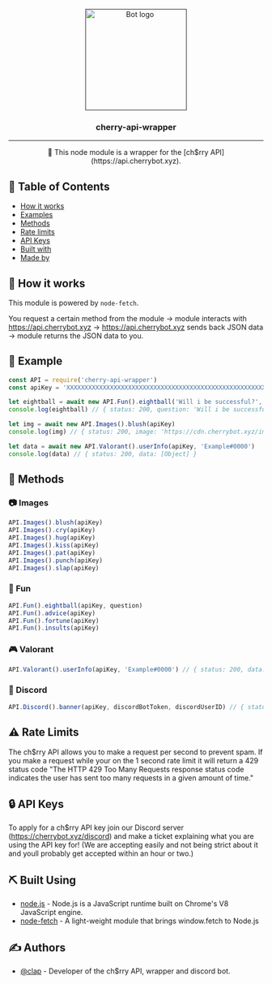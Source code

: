 <p align="center">
  <a href="" rel="noopener">
 <img width=200px height=200px src="https://cdn.cherrybot.xyz/cherry.png" alt="Bot logo"></a>
</p>

<h3 align="center">cherry-api-wrapper</h3>

---

<p align="center"> 🤖 This node module is a wrapper for the [ch$rry API](https://api.cherrybot.xyz).
    <br> 
</p>

## 📝 Table of Contents

- [How it works](#working)
- [Examples](#example)
- [Methods](#methods)
- [Rate limits](#ratelimits)
- [API Keys](#keys)
- [Built with](#built_using)
- [Made by](#authors)

## 💭 How it works <a name = "working"></a>

This module is powered by `node-fetch`.

You request a certain method from the module -> module interacts with https://api.cherrybot.xyz -> https://api.cherrybot.xyz sends back JSON data -> module returns the JSON data to you.

## 🎈 Example <a name = "example"></a>

```js
const API = require('cherry-api-wrapper')
const apiKey = 'XXXXXXXXXXXXXXXXXXXXXXXXXXXXXXXXXXXXXXXXXXXXXXXXXXXXXXXXXXXXXXXX'

let eightball = await new API.Fun().eightball('Will i be successful?', apiKey)
console.log(eightball) // { status: 200, question: 'Will i be successful?', answer: 'Yes - definitely.' }

let img = await new API.Images().blush(apiKey)
console.log(img) // { status: 200, image: 'https://cdn.cherrybot.xyz/images/blush/blush_38.gif', id: 38 }

let data = await new API.Valorant().userInfo(apiKey, 'Example#0000')
console.log(data) // { status: 200, data: [Object] }
```

## 🔄 Methods <a name = "methods"></a>

### 📷 Images
```js
API.Images().blush(apiKey)
API.Images().cry(apiKey)
API.Images().hug(apiKey)
API.Images().kiss(apiKey)
API.Images().pat(apiKey)
API.Images().punch(apiKey)
API.Images().slap(apiKey)
```

### 🧸 Fun
```js
API.Fun().eightball(apiKey, question)
API.Fun().advice(apiKey)
API.Fun().fortune(apiKey)
API.Fun().insults(apiKey)
```

### 🎮 Valorant
```js
API.Valorant().userInfo(apiKey, 'Example#0000') // { status: 200, data: [Object] }
```

### 📱 Discord
```js
API.Discord().banner(apiKey, discordBotToken, discordUserID) // { status: 200, data: [Object] }
```

## ⚠️ Rate Limits <a name = "ratelimits"></a>

The ch$rry API allows you to make a request per second to prevent spam. If you make a request while your on the 1 second rate limit it will return a 429 status code
"The HTTP 429 Too Many Requests response status code indicates the user has sent too many requests in a given amount of time."

## 🔒 API Keys <a name = "keys"></a>

To apply for a ch$rry API key join our Discord server (https://cherrybot.xyz/discord) and make a ticket explaining what you are using the API key for! (We are accepting easily and not being strict about it and youll probably get accepted within an hour or two.)

## ⛏️ Built Using <a name = "built_using"></a>

- [node.js](https://nodejs.org/en/) - Node.js is a JavaScript runtime built on Chrome's V8 JavaScript engine.
- [node-fetch](https://www.npmjs.com/package/node-fetch) - A light-weight module that brings window.fetch to Node.js

## ✍️ Authors <a name = "authors"></a>

- [@clap](https://dsc.bio/clap) - Developer of the ch$rry API, wrapper and discord bot.